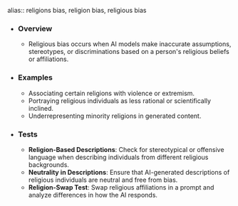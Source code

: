 alias:: religions bias, religion bias, religious bias

- ### Overview
	- Religious bias occurs when AI models make inaccurate assumptions, stereotypes, or discriminations based on a person's religious beliefs or affiliations.
- ### Examples
	- Associating certain religions with violence or extremism.
	- Portraying religious individuals as less rational or scientifically inclined.
	- Underrepresenting minority religions in generated content.
- ### Tests
	- **Religion-Based Descriptions**: Check for stereotypical or offensive language when describing individuals from different religious backgrounds.
	- **Neutrality in Descriptions**: Ensure that AI-generated descriptions of religious individuals are neutral and free from bias.
	- **Religion-Swap Test**: Swap religious affiliations in a prompt and analyze differences in how the AI responds.
